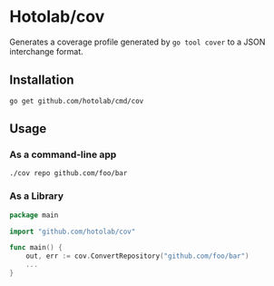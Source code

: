 # Hotolab/cov

Generates a coverage profile generated by `go tool cover` to a JSON interchange format.

## Installation

```go get github.com/hotolab/cmd/cov```

## Usage

### As a command-line app

```
./cov repo github.com/foo/bar
```

### As a Library

```go
package main

import "github.com/hotolab/cov"

func main() {
    out, err := cov.ConvertRepository("github.com/foo/bar")
    ...
}
```

